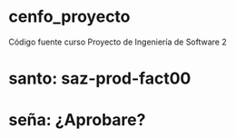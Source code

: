 # cenfo_proyecto
Código fuente curso Proyecto de Ingeniería de Software 2


# santo: saz-prod-fact00
# seña: ¿Aprobare?
